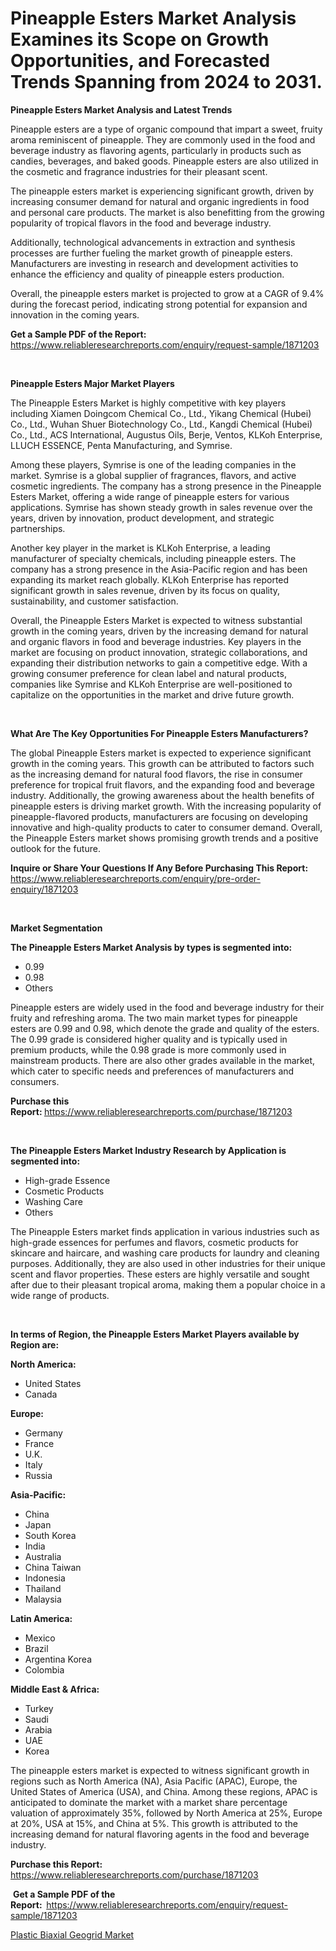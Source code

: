 <p><h1>Pineapple Esters Market Analysis Examines its Scope on Growth Opportunities, and Forecasted Trends Spanning from 2024 to 2031.</h1></p><p><strong>Pineapple Esters Market Analysis and Latest Trends</strong></p>
<p><p>Pineapple esters are a type of organic compound that impart a sweet, fruity aroma reminiscent of pineapple. They are commonly used in the food and beverage industry as flavoring agents, particularly in products such as candies, beverages, and baked goods. Pineapple esters are also utilized in the cosmetic and fragrance industries for their pleasant scent.</p><p>The pineapple esters market is experiencing significant growth, driven by increasing consumer demand for natural and organic ingredients in food and personal care products. The market is also benefitting from the growing popularity of tropical flavors in the food and beverage industry.</p><p>Additionally, technological advancements in extraction and synthesis processes are further fueling the market growth of pineapple esters. Manufacturers are investing in research and development activities to enhance the efficiency and quality of pineapple esters production.</p><p>Overall, the pineapple esters market is projected to grow at a CAGR of 9.4% during the forecast period, indicating strong potential for expansion and innovation in the coming years.</p></p>
<p><strong>Get a Sample PDF of the Report:&nbsp;</strong> <a href="https://www.reliableresearchreports.com/enquiry/request-sample/1871203">https://www.reliableresearchreports.com/enquiry/request-sample/1871203</a></p>
<p>&nbsp;</p>
<p><strong>Pineapple Esters Major Market Players</strong></p>
<p><p>The Pineapple Esters Market is highly competitive with key players including Xiamen Doingcom Chemical Co., Ltd., Yikang Chemical (Hubei) Co., Ltd., Wuhan Shuer Biotechnology Co., Ltd., Kangdi Chemical (Hubei) Co., Ltd., ACS International, Augustus Oils, Berje, Ventos, KLKoh Enterprise, LLUCH ESSENCE, Penta Manufacturing, and Symrise. </p><p>Among these players, Symrise is one of the leading companies in the market. Symrise is a global supplier of fragrances, flavors, and active cosmetic ingredients. The company has a strong presence in the Pineapple Esters Market, offering a wide range of pineapple esters for various applications. Symrise has shown steady growth in sales revenue over the years, driven by innovation, product development, and strategic partnerships.</p><p>Another key player in the market is KLKoh Enterprise, a leading manufacturer of specialty chemicals, including pineapple esters. The company has a strong presence in the Asia-Pacific region and has been expanding its market reach globally. KLKoh Enterprise has reported significant growth in sales revenue, driven by its focus on quality, sustainability, and customer satisfaction.</p><p>Overall, the Pineapple Esters Market is expected to witness substantial growth in the coming years, driven by the increasing demand for natural and organic flavors in food and beverage industries. Key players in the market are focusing on product innovation, strategic collaborations, and expanding their distribution networks to gain a competitive edge. With a growing consumer preference for clean label and natural products, companies like Symrise and KLKoh Enterprise are well-positioned to capitalize on the opportunities in the market and drive future growth.</p></p>
<p>&nbsp;</p>
<p><strong>What Are The Key Opportunities For Pineapple Esters Manufacturers?</strong></p>
<p><p>The global Pineapple Esters market is expected to experience significant growth in the coming years. This growth can be attributed to factors such as the increasing demand for natural food flavors, the rise in consumer preference for tropical fruit flavors, and the expanding food and beverage industry. Additionally, the growing awareness about the health benefits of pineapple esters is driving market growth. With the increasing popularity of pineapple-flavored products, manufacturers are focusing on developing innovative and high-quality products to cater to consumer demand. Overall, the Pineapple Esters market shows promising growth trends and a positive outlook for the future.</p></p>
<p><strong>Inquire or Share Your Questions If Any Before Purchasing This Report:</strong> <a href="https://www.reliableresearchreports.com/enquiry/pre-order-enquiry/1871203">https://www.reliableresearchreports.com/enquiry/pre-order-enquiry/1871203</a></p>
<p>&nbsp;</p>
<p><strong>Market Segmentation</strong></p>
<p><strong>The Pineapple Esters Market Analysis by types is segmented into:</strong></p>
<p><ul><li>0.99</li><li>0.98</li><li>Others</li></ul></p>
<p><p>Pineapple esters are widely used in the food and beverage industry for their fruity and refreshing aroma. The two main market types for pineapple esters are 0.99 and 0.98, which denote the grade and quality of the esters. The 0.99 grade is considered higher quality and is typically used in premium products, while the 0.98 grade is more commonly used in mainstream products. There are also other grades available in the market, which cater to specific needs and preferences of manufacturers and consumers.</p></p>
<p><strong>Purchase this Report:&nbsp;</strong><a href="https://www.reliableresearchreports.com/purchase/1871203">https://www.reliableresearchreports.com/purchase/1871203</a></p>
<p>&nbsp;</p>
<p><strong>The Pineapple Esters Market Industry Research by Application is segmented into:</strong></p>
<p><ul><li>High-grade Essence</li><li>Cosmetic Products</li><li>Washing Care</li><li>Others</li></ul></p>
<p><p>The Pineapple Esters market finds application in various industries such as high-grade essences for perfumes and flavors, cosmetic products for skincare and haircare, and washing care products for laundry and cleaning purposes. Additionally, they are also used in other industries for their unique scent and flavor properties. These esters are highly versatile and sought after due to their pleasant tropical aroma, making them a popular choice in a wide range of products.</p></p>
<p>&nbsp;</p>
<p><strong>In terms of Region, the Pineapple Esters Market Players available by Region are:</strong></p>
<p>
    <p> <strong> North America: </strong>
        <ul>
            <li>United States</li>
            <li>Canada</li>
        </ul>
        </p> 
    <p> <strong> Europe: </strong>
        <ul>
            <li>Germany</li>
            <li>France</li>
            <li>U.K.</li>
            <li>Italy</li>
            <li>Russia</li>
        </ul>
        </p> 
    <p> <strong> Asia-Pacific: </strong>
        <ul>
            <li>China</li>
            <li>Japan</li>
            <li>South Korea</li>
            <li>India</li>
            <li>Australia</li>
            <li>China Taiwan</li>
            <li>Indonesia</li>
            <li>Thailand</li>
            <li>Malaysia</li>
        </ul>
        </p> 
    <p> <strong> Latin America: </strong>
        <ul>
            <li>Mexico</li>
            <li>Brazil</li>
            <li>Argentina Korea</li>
            <li>Colombia</li>
        </ul>
        </p> 
    <p> <strong> Middle East & Africa: </strong>
        <ul>
            <li>Turkey</li>
            <li>Saudi</li>
            <li>Arabia</li>
            <li>UAE</li>
            <li>Korea</li>
        </ul>
    </p>
    </p>
<p><p>The pineapple esters market is expected to witness significant growth in regions such as North America (NA), Asia Pacific (APAC), Europe, the United States of America (USA), and China. Among these regions, APAC is anticipated to dominate the market with a market share percentage valuation of approximately 35%, followed by North America at 25%, Europe at 20%, USA at 15%, and China at 5%. This growth is attributed to the increasing demand for natural flavoring agents in the food and beverage industry.</p></p>
<p><strong>Purchase this Report: </strong><a href="https://www.reliableresearchreports.com/purchase/1871203">https://www.reliableresearchreports.com/purchase/1871203</a></p>
<p>&nbsp;<strong>Get a Sample PDF of the Report:&nbsp;&nbsp;</strong><a href="https://www.reliableresearchreports.com/enquiry/request-sample/1871203">https://www.reliableresearchreports.com/enquiry/request-sample/1871203</a></p>
<p><strong></strong></p>
<p><p><a href="https://github.com/nancykennedykellievqfqt2/Market-Research-Report-List-1/blob/main/plastic-biaxial-geogrid-market.md">Plastic Biaxial Geogrid Market</a></p></p>